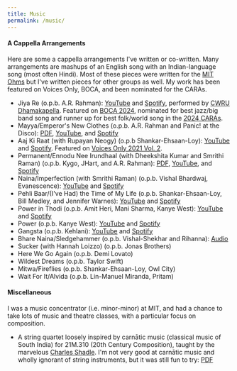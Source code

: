 ```yaml
---
title: Music
permalink: /music/
---
```


#### A Cappella Arrangements

Here are some a cappella arrangements I've written or co-written. Many arrangements are mashups of an English song with an Indian-language song (most often Hindi). 
Most of these pieces were written for the [MIT Ohms][ohms-site] but I've written pieces for other groups as well. My work has been featured on Voices Only,
BOCA, and been nominated for the CARAs.

- Jiya Re (o.p.b. A.R. Rahman): [YouTube][jiya-video] and [Spotify][jiya-audio], performed by [CWRU Dhamakapella][dhamaka]. Featured on [BOCA 2024][boca], nominated 
for best jazz/big band song and runner up for best folk/world song in the [2024 CARAs][cara].
- Mayya/Emperor's New Clothes (o.p.b. A.R. Rahman and Panic! at the Disco): [PDF](mayya.pdf), [YouTube][mayya-video], and [Spotify][mayya-audio]
- Aaj Ki Raat (with Rupayan Neogy) (o.p.b Shankar-Ehsaan-Loy): [YouTube][akr-video] and [Spotify][akr-audio]. Featured on [Voices Only 2021 Vol. 2][akr-vo].
- Permanent/Ennodu Nee Irundhaal (with Dheekshita Kumar and Smrithi Raman)  (o.p.b. Kygo, JHart, and A.R. Rahman): [PDF](permanent.pdf), [YouTube][perm-video], and [Spotify][perm-audio]
- Naina/Imperfection (with Smrithi Raman) (o.p.b. Vishal Bhardwaj, Evanescence): [YouTube][naina-video] and [Spotify][naina-audio]
- Pehli Baar/(I've Had) the Time of My Life (o.p.b. Shankar-Ehsaan-Loy, Bill Medley, and Jennifer Warnes): [YouTube][pb-video] and [Spotify][pb-audio]
- Power in Thodi (o.p.b. Amit Heri, Mani Sharma, Kanye West): [YouTube][power-outro-video] and [Spotify][power-outro-audio]
- Power (o.p.b. Kanye West): [YouTube][power-video] and [Spotify][power-audio]
- Gangsta (o.p.b. Kehlani): [YouTube][gangsta-video] and [Spotify][gangsta-audio]
- Bhare Naina/Sledgehammer (o.p.b. Vishal-Shekhar and Rihanna): [Audio][bhare-studio]
- Sucker (with Hannah Loizzo) (o.p.b. Jonas Brothers)
- Here We Go Again (o.p.b. Demi Lovato)
- Wildest Dreams (o.p.b. Taylor Swift)
- Mitwa/Fireflies (o.p.b. Shankar-Ehsaan-Loy, Owl City)
- Wait For It/Alvida (o.p.b. Lin-Manuel Miranda, Pritam)

#### Miscellaneous

I was a music concentrator (i.e. minor-minor) at MIT, and had a chance to take lots of music and theatre classes, with a particular focus on composition. 

- A string quartet loosely inspired by carnātic music (classical music of South India) for 21M.310 (20th Century Composition), taught by the marvelous [Charles Shadle][shadle-site]. 
I'm not very good at carnātic music and wholly ignorant of string instruments, but it was still fun to try: [PDF](carnaticquartet.pdf)

[boca]: https://open.spotify.com/track/2Tq0Upo4OOrzBK1J0bmLkK?si=a4393e11b96545f8
[cara]: https://casa.org/2024-contemporary-a-cappella-recording-awards-nominees/
[dhamaka]: https://www.dhamakapella.co/
[jiya-video]: https://www.youtube.com/watch?v=uQCpl31WxCY&ab_channel=Dhamakapella
[jiya-audio]: https://open.spotify.com/track/6ZGBhDKjbkBhUjgnmkfscS?si=6d301e8467fe493c 
[akr-vo]: https://open.spotify.com/track/2ZsqnHy8ltWRE4kGIuEXvE?si=lbpBqFCzRQKqJ_izSTz91Q
[mayya-audio]: https://open.spotify.com/track/3XbhsU5PmNj2BcawbE7crk?si=4c210086cf044bbd
[akr-audio]: https://open.spotify.com/track/1uCJqYmIQVMW8HAmJto9u6?si=939a8d664b1545f4
[perm-audio]: https://open.spotify.com/track/4b8ht32RrcxBBDlQNDCNhh?si=80681c6174e7459c
[pb-audio]: https://open.spotify.com/track/0fTjFxlvFct6c5MWTawmQg?si=1f1fe9f8df7a4f5b
[naina-audio]: https://open.spotify.com/track/4VRYgiGX8S1MMMfk16ez4j?si=f4cf3720aa454a66
[power-audio]: https://open.spotify.com/track/7yMgjSn2Oljukf7oMSiPsE?si=ac994aa8d5314e2c
[power-outro-audio]: https://open.spotify.com/track/1IEWnFt6NMlxrHd3JFLD2b?si=9ea1cffa86c94fc5
[gangsta-audio]: https://open.spotify.com/track/4fcSUXl1P125Nw4G981Us5?si=0c4f41707533419d
[power-video]: https://youtu.be/s8-kZdU6Des
[mayya-video]: https://youtu.be/dp-t4atX-h8
[power-outro-video]: https://youtu.be/7nBPGVz2yBM
[akr-video]: https://youtu.be/DIS_R_OKlJg
[gangsta-video]: https://youtu.be/TbMqE_LetFg
[pb-video]: https://youtu.be/Ju6JNZi0eiw
[naina-video]: https://youtu.be/tU0m3FEhhEo
[akr-video]: https://youtu.be/7l-ggj3J6Xg
[perm-video]: https://youtu.be/7l-ggj3J6Xg
[power-outro-video]: https://www.youtube.com/watch?v=7nBPGVz2yBM
[bhare-studio]: https://open.spotify.com/track/6YOudxckxLquX6ZiPsvE9u
[ohms-site]: https://ohms.mit.edu
[shadle-site]: https://mta.mit.edu/person/charles-shadle


